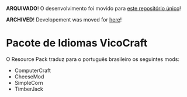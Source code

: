 **ARQUIVADO**! O desenvolvimento foi movido para [este repositório único](https://github.com/vicocraft/vicocraft)!

**ARCHIVED**! Developement was moved for [here](https://github.com/vicocraft/vicocraft)!

# Pacote de Idiomas VicoCraft
O Resource Pack traduz para o português brasileiro os seguintes mods:
  - ComputerCraft
  - CheeseMod
  - SimpleCorn
  - TimberJack
